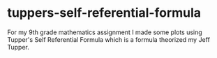 # tuppers-self-referential-formula
For my 9th grade mathematics assignment I made some plots using Tupper's Self Referential Formula which is a formula theorized my Jeff Tupper.
